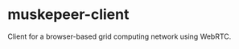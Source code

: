 muskepeer-client
================

Client for a browser-based grid computing network using WebRTC.


